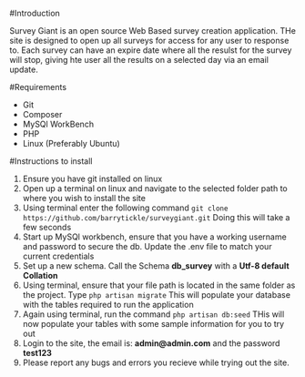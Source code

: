 #Introduction
<p>Survey Giant is an open source Web Based survey creation application. THe site is designed to open up all surveys for access for any user to response to. Each survey can have an expire date where all the resulst for the survey will stop, giving hte user all the results on a selected day via an email update. </p>

#Requirements
<ul>
    <li>Git</li>
    <li>Composer</li>
    <li>MySQl WorkBench</li>
    <li>PHP</li>
    <li>Linux (Preferably Ubuntu)</li>
</ul>

#Instructions to install
<ol>
    <li>Ensure you have git installed on linux</li>
    <li>Open up a terminal on linux and navigate to the selected folder path to where you wish to install the site</li>
    <li>Using terminal enter the following command <code>git clone https://github.com/barrytickle/surveygiant.git</code> Doing this will take a few seconds</li>
    <li>Start up MySQl workbench, ensure that you have a working username and password to secure the db. Update the .env file to match your current credentials</li>
    <li>Set up a new schema. Call the Schema <b>db_survey</b> with a <b>Utf-8 default Collation</b></li>
    <li>Using terminal, ensure that your file path is located in the same folder as the project. Type <code>php artisan migrate</code> This will populate your database with the tables required to run the application</li>
    <li>Again using terminal, run the command <code>php artisan db:seed</code> THis will now populate your tables with some sample information for you to try out</li>
    <li>Login to the site, the email is: <b>admin@admin.com</b> and the password <b>test123</b></li>
    <li>Please report any bugs and errors you recieve while trying out the site.</li>
</ol>
